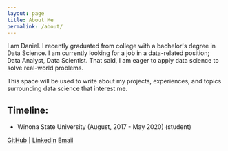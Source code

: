 ```yaml
---
layout: page
title: About Me
permalink: /about/
---
```


I am Daniel. I recently graduated from college with a bachelor's degree in Data Science.
I am currently looking for a job in a data-related position; Data Analyst, Data Scientist. That said, I am eager to apply data science to solve real-world problems.

This space will be used to write about my projects, experiences, and topics surrounding data science that interest me. 

## Timeline:
- Winona State University (August, 2017 - May 2020) (student)<br />


[GitHub](https://github.com/dqniellew1/) | [LinkedIn](https://www.linkedin.com/in/daniel-lew-1a358bc/) [Email](mailto:dqniellew@gmail.com)




